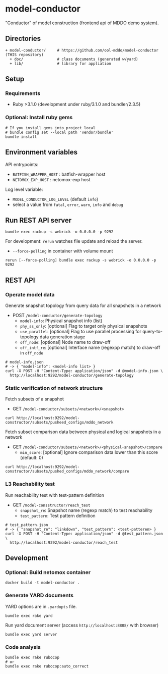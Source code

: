 # model-conductor

"Conductor" of model construction (frontend api of MDDO demo system).

## Directories

```text
+ model-conductor/     # https://github.com/ool-mddo/model-conductor (THIS repository)
  + doc/               # class documents (generated w/yard)
  + lib/               # library for appliation
```

## Setup

### Requirements

- Ruby >3.1.0 (development under ruby/3.1.0 and bundler/2.3.5)

### Optional: Install ruby gems

```shell
# If you install gems into project local
# bundle config set --local path 'vendor/bundle'
bundle install
```

## Environment variables

API entrypoints:
* `BATFISH_WRAPPER_HOST` : batfish-wrapper host 
* `NETOMOX_EXP_HOST` : netomox-exp host

Log level variable:
* `MODEL_CONDUCTOR_LOG_LEVEL` (default `info`)
* select a value from `fatal`, `error`, `warn`, `info` and `debug`

## Run REST API server

```shell
bundle exec rackup -s webrick -o 0.0.0.0 -p 9292
```

For development: `rerun` watches file update and reload the server.
* `--force-polling` in container with volume mount

```shell
rerun [--force-polling] bundle exec rackup -s webrick -o 0.0.0.0 -p 9292
```

## REST API

### Operate model data

Generate snapshot topology from query data for all snapshots in a network 

* POST `/model-conductor/generate-topology`
  * `model-info`: Physical snapshot info (list)
  * `phy_ss_only`: [optional] Flag to target only physical snapshots
  * `use_parallel`: [optional] Flag to use parallel processing for query-to-topology data generation stage
  * `off_node`: [optional] Node name to draw-off
  * `off_intf_re`: [optional] Interface name (regexpp match) to draw-off in `off_node`

```shell
# model-info.json
# -> { "model-info": <model-info list> }
curl -X POST -H "Content-Type: application/json" -d @model-info.json \
  http://localhost:9292/model-conductor/generate-topology
```

### Static verification of network structure

Fetch subsets of a snapshot

* GET `/model-conductor/subsets/<network>/<snapshot>`

```shell
curl http://localhost:9292/model-constructor/subsets/pusheed_configs/mddo_network
```

Fetch subset comparison data between physical and logical snapshots in a network

* GET `/model-conductor/subsets/<network>/<physical-snapshot>/compare`
  * `min_score`: [optional] Ignore comparison data lower than this score (default: 0)

```shell
curl http://localhost:9292/model-constructor/subsets/pushed_configs/mddo_network/compare
```

### L3 Reachability test

Run reachability test with test-pattern definition

* GET `/model-consstructor/reach_test`
  * `snapshot_re`: Snapshot name (regexp match) to test reachability
  * `test_pattern`: Test pattern definition

```shell
# test_pattern.json
# -> { "snapshot_re": "linkdown", "test_pattern": <test-patteren> }
curl -X POST -H "Content-Type: application/json" -d @test_pattern.json \
  http://localhost:9292/model-conductor/reach_test
```

## Development

### Optional: Build netomox container

```shell
docker build -t model-conductor .
```

### Generate YARD documents

YARD options are in `.yardopts` file.

```shell
bundle exec rake yard
```

Run yard document server (access `http://localhost:8808/` with browser)

```shell
bundle exec yard server
```

### Code analysis

```shell
bundle exec rake rubocop
# or
bundle exec rake rubocop:auto_correct
```
